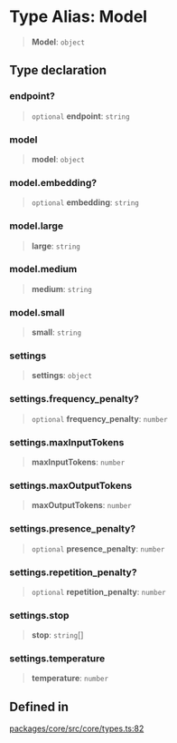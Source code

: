 # Type Alias: Model

> **Model**: `object`

## Type declaration

### endpoint?

> `optional` **endpoint**: `string`

### model

> **model**: `object`

### model.embedding?

> `optional` **embedding**: `string`

### model.large

> **large**: `string`

### model.medium

> **medium**: `string`

### model.small

> **small**: `string`

### settings

> **settings**: `object`

### settings.frequency\_penalty?

> `optional` **frequency\_penalty**: `number`

### settings.maxInputTokens

> **maxInputTokens**: `number`

### settings.maxOutputTokens

> **maxOutputTokens**: `number`

### settings.presence\_penalty?

> `optional` **presence\_penalty**: `number`

### settings.repetition\_penalty?

> `optional` **repetition\_penalty**: `number`

### settings.stop

> **stop**: `string`[]

### settings.temperature

> **temperature**: `number`

## Defined in

[packages/core/src/core/types.ts:82](https://github.com/ai16z/eliza/blob/main/packages/core/src/core/types.ts#L82)
